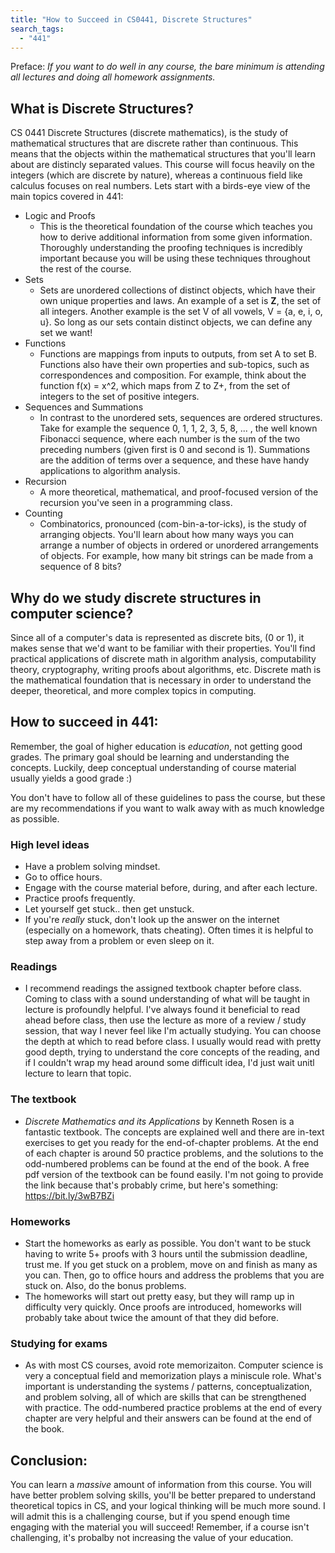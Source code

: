 ```yaml
---
title: "How to Succeed in CS0441, Discrete Structures"
search_tags: 
  - "441"
---
```


Preface: *If you want to do well in any course, the bare minimum is attending all lectures and doing all homework assignments.*

## What is Discrete Structures?  

CS 0441 Discrete Structures (discrete mathematics), is the study of mathematical structures that are discrete rather than continuous. This means that the objects within the mathematical structures that you'll learn about are distincly separated values. This course will focus heavily on the integers (which are discrete by nature), whereas a continuous field like calculus focuses on real numbers. Lets start with a birds-eye view of the main topics covered in 441:
- Logic and Proofs
  - This is the theoretical foundation of the course which teaches you how to derive additional information from some given information. Thoroughly understanding the proofing techniques is incredibly important because you will be using these techniques throughout the rest of the course. 
- Sets
  - Sets are unordered collections of distinct objects, which have their own unique properties and laws. An example of a set is **Z**, the set of all integers. Another example is the set V of all vowels, V = {a, e, i, o, u}. So long as our sets contain distinct objects, we can define any set we want!
- Functions
  - Functions are mappings from inputs to outputs, from set A to set B. Functions also have their own properties and sub-topics, such as correspondences and composition. For example, think about the function f(x) = x^2, which maps from Z to Z+, from the set of integers to the set of positive integers.
- Sequences and Summations
  - In contrast to the unordered sets, sequences are ordered structures. Take for example the sequence 0, 1, 1, 2, 3, 5, 8, ... , the well known Fibonacci sequence, where each number is the sum of the two preceding numbers (given first is 0 and second is 1). Summations are the addition of terms over a sequence, and these have handy applications to algorithm analysis. 
- Recursion
  - A more theoretical, mathematical, and proof-focused version of the recursion you've seen in a programming class. 
- Counting
  - Combinatorics, pronounced (com-bin-a-tor-icks), is the study of arranging objects. You'll learn about how many ways you can arrange a number of objects in ordered or unordered arrangements of objects. For example, how many bit strings can be made from a sequence of 8 bits?

## Why do we study discrete structures in computer science?  

Since all of a computer's data is represented as discrete bits, (0 or 1), it makes sense that we'd want to be familiar with their properties. You'll find practical applications of discrete math in algorithm analysis, computability theory, cryptography, writing proofs about algorithms, etc. Discrete math is the mathematical foundation that is necessary in order to understand the deeper, theoretical, and more complex topics in computing.

## How to succeed in 441:  

Remember, the goal of higher education is *education*, not getting good grades. The primary goal should be learning and understanding the concepts. Luckily, deep conceptual understanding of course material usually yields a good grade :)  

You don't have to follow all of these guidelines to pass the course, but these are my recommendations if you want to walk away with as much knowledge as possible.

### **High level ideas**

- Have a problem solving mindset.
- Go to office hours.
- Engage with the course material before, during, and after each lecture.
- Practice proofs frequently.
- Let yourself get stuck.. then get unstuck. 
- If you're *really* stuck, don't look up the answer on the internet (especially on a homework, thats cheating). Often times it is helpful to step away from a problem or even sleep on it.

### **Readings**

- I recommend readings the assigned textbook chapter before class. Coming to class with a sound understanding of what will be taught in lecture is profoundly helpful. I've always found it beneficial to read ahead before class, then use the lecture as more of a review / study session, that way I never feel like I'm actually studying. You can choose the depth at which to read before class. I usually would read with pretty good depth, trying to understand the core concepts of the reading, and if I couldn't wrap my head around some difficult idea, I'd just wait unitl lecture to learn that topic.

### **The textbook**

- *Discrete Mathematics and its Applications* by Kenneth Rosen is a fantastic textbook. The concepts are explained well and there are in-text exercises to get you ready for the end-of-chapter problems. At the end of each chapter is around 50 practice problems, and the solutions to the odd-numbered problems can be found at the end of the book. A free pdf version of the textbook can be found easily. I'm not going to provide the link because that's probably crime, but here's something: https://bit.ly/3wB7BZi

### **Homeworks**

- Start the homeworks as early as possible. You don't want to be stuck having to write 5+ proofs with 3 hours until the submission deadline, trust me. If you get stuck on a problem, move on and finish as many as you can. Then, go to office hours and address the problems that you are stuck on. Also, do the bonus problems.
- The homeworks will start out pretty easy, but they will ramp up in difficulty very quickly. Once proofs are introduced, homeworks will probably take about twice the amount of that they did before.

### **Studying for exams**

- As with most CS courses, avoid rote memorizaiton. Computer science is very a conceptual field and memorization plays a miniscule role. What's important is understanding the systems / patterns, conceptualization, and problem solving, all of which are skills that can be strengthened with practice. The odd-numbered practice problems at the end of every chapter are very helpful and their answers can be found at the end of the book. 

## Conclusion:

You can learn a *massive* amount of information from this course. You will have better problem solving skills, you'll be better prepared to understand theoretical topics in CS, and your logical thinking will be much more sound. I will admit this is a challenging course, but if you spend enough time engaging with the material you will succeed! Remember, if a course isn't challenging, it's probalby not increasing the value of your education.
